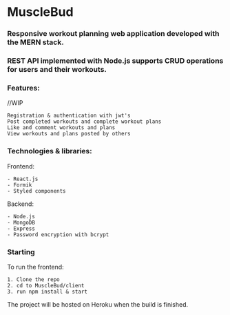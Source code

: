 # MuscleBud

### Responsive workout planning web application developed with the MERN stack.

### REST API implemented with Node.js supports CRUD operations for users and their workouts.

### Features:

//WIP

```
Registration & authentication with jwt's
Post completed workouts and complete workout plans
Like and comment workouts and plans
View workouts and plans posted by others
```

### Technologies & libraries:

Frontend:

```
- React.js
- Formik
- Styled components
```

Backend:

```
- Node.js
- MongoDB
- Express
- Password encryption with bcrypt
```

### Starting

To run the frontend:

```
1. Clone the repo
2. cd to MuscleBud/client
3. run npm install & start
```

The project will be hosted on Heroku when the build is finished.
